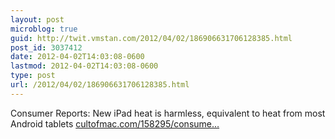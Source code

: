 ```yaml
---
layout: post
microblog: true
guid: http://twit.vmstan.com/2012/04/02/186906631706128385.html
post_id: 3037412
date: 2012-04-02T14:03:08-0600
lastmod: 2012-04-02T14:03:08-0600
type: post
url: /2012/04/02/186906631706128385.html
---
```

Consumer Reports: New iPad heat is harmless, equivalent to heat from most Android tablets <a href="http://www.cultofmac.com/158295/consumer-reports-new-ipad-heat-is-harmless-equivalent-to-heat-from-android-tablets/">cultofmac.com/158295/consume…</a>
